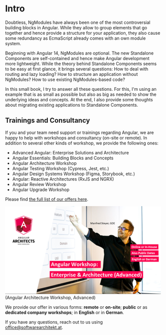 # Intro

Doubtless, NgModules have always been one of the most controversial building blocks in Angular. While they allow to group elements that go together and hence provide a structure for your application, they also cause some redundancy as EcmaScript already comes with an own module system.

Beginning with Angular 14, NgModules are optional. The new Standalone Components are self-contained and hence make Angular development more lightweight. While the theory behind Standalone Components seems to be easy at first glance, it brings several questions: How to deal with routing and lazy loading? How to structure an application without NgModules? How to use existing NgModules-based code? 

In this small book, I try to answer all these questions. For this, I'm using an example that is as small as possible but also as big as needed to show the underlying ideas and concepts. At the end, I also provide some thoughts about migrating existing applications to Standalone Components.

## Trainings and Consultancy

If you and your team need support or trainings regarding Angular, we are happy to help with workshops and consultancy (on-site or remote). In addition to several other kinds of workshop, we provide the following ones:

- Advanced Angular: Enterprise Solutions and Architecture
- Angular Essentials: Building Blocks and Concepts
- Angular Architecture Workshop
- Angular Testing Workshop (Cypress, Jest, etc.)
- Angular Design Systems Workshop (Figma, Storybook, etc.)
- Angular: Reactive Architectures (RxJS and NGRX)
- Angular Review Workshop
- Angular Upgrade Workshop

Please find [the full list of our offers here](https://www.angulararchitects.io/en/angular-workshops/).

![Advanced Angular Workshop](images/ad.png)
(Angular Architecture Workshop, Advanced)

We provide our offer in various forms: **remote** or **on-site**; **public** or as **dedicated company workshops**; in **English** or in **German**.

If you have any questions, reach out to us using office@softwarearchitekt.at. 